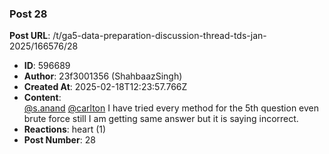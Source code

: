 ### Post 28
**Post URL**: /t/ga5-data-preparation-discussion-thread-tds-jan-2025/166576/28
- **ID**: 596689
- **Author**: 23f3001356 (ShahbaazSingh)
- **Created At**: 2025-02-18T12:23:57.766Z
- **Content**:  
  <a class="mention" href="/u/s.anand">@s.anand</a> <a class="mention" href="/u/carlton">@carlton</a> I have tried every method for the 5th question even brute force still I am getting same answer but it is saying incorrect.
- **Reactions**: heart (1)
- **Post Number**: 28

